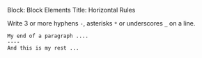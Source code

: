 Block: Block Elements
Title: Horizontal Rules

Write 3 or more hyphens `-`, asterisks `*` or underscores `_` on a line.

    My end of a paragraph ....
    ----
    And this is my rest ...
